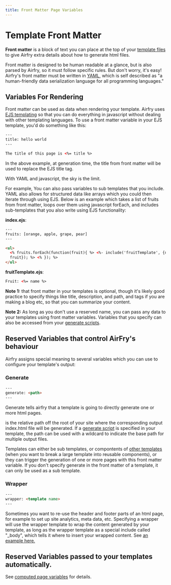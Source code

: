 ```yaml
---
title: Front Matter Page Variables
---
```


# Template Front Matter

**Front matter** is a block of text you can place at the top of your [template files](/docs/templates/templates/) to give Airfry extra details about how to generate html files.

Front matter is designed to be human readable at a glance, but is also parsed by Airfry, so it must follow specific rules. But don't worry, it's easy! Airfry's front matter must be written in [YAML](https://yaml.org/), which is self described as "a human-friendly data serialization language for all programming languages."

## Variables For Rendering

Front matter can be used as data when rendering your template. Airfry uses [EJS templating](https://ejs.co/) so that you can do everything in javascript without dealing with other templating languages. To use a front matter variable in your EJS template, you'd do something like this:

```html
---
title: hello world
---

The title of this page is <%= title %>
```

In the above example, at generation time, the title from front matter will be used to replace the EJS title tag.

With YAML and javascript, the sky is the limit.

For example, You can also pass variables to sub templates that you include. YAML also allows for structured data like arrays which you could then iterate through using EJS. Below is an example which takes a list of fruits from front matter, loops over them using javascript forEach, and includes sub-templates that you also write using EJS functionality:

**index.ejs**:

```html
---
fruits: [orange, apple, grape, pear]
---

<ul>
  <% fruits.forEach(function(fruit){ %> <%- include('fruitTemplate', {name:
  fruit}); %> <% }); %>
</ul>
```

**fruitTemplate.ejs**:

```html
Fruit: <%= name %>
```

**Note 1:** that front matter in your templates is optional, though it's likely good practice to specify things like title, description, and path, and tags if you are making a blog etc, so that you can summarize your content.

**Note 2:** As long as you don't use a reserved name, you can pass any data to your templates using front matter variables. Variables that you specify can also be accessed from your [generate scripts](/docs/templates/generateScript/).

## Reserved Variables that control AirFry's behaviour

Airfry assigns special meaning to several variables which you can use to configure your template's output:

### Generate

```html
---
generate: <path>
---
```

Generate tells airfry that a template is going to directly generate one or more html pages.

**<path>** is the relative path off the root of your site where the corresponding output index.html file will be generated. If a [generate script](/docs/templates/generateScript/) is specified in your template, the path can be used with a wildcard to indicate the base path for multiple output files.

Templates can either be sub templates, or compontents of [other templates](/docs/templates/templates/) (when you want to break a large template into reusable components), or they can trigger the generation of one or more pages with this front matter variable. If you don't specify generate in the front matter of a template, it can only be used as a sub template.

### Wrapper

```html
---
wrapper: <template name>
---
```

Sometimes you want to re-use the header and footer parts of an html page, for example to set up site analytics, meta data, etc. Specifying a wrapper will use the wrapper template to wrap the content generated by your template, as long as the wrapper template as a special include called "\_body", which tells it where to insert your wrapped content. See [an example here.](/docs/templates/wrappers/)

## Reserved Variables passed to your templates automatically.

See [computed page variables](docs/templates/calculated/) for details.
